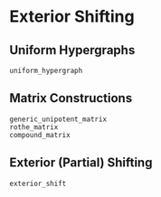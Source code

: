 # Exterior Shifting

## Uniform Hypergraphs
```@docs
uniform_hypergraph
```

## Matrix Constructions

```@docs
generic_unipotent_matrix
rothe_matrix
compound_matrix
```

## Exterior (Partial) Shifting
```@docs
exterior_shift
```
